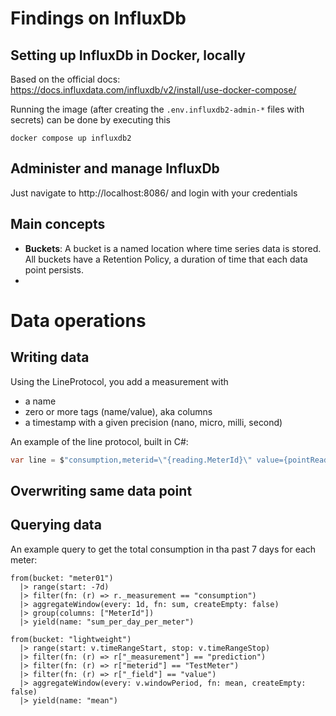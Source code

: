 # Findings on InfluxDb

## Setting up InfluxDb in Docker, locally

Based on the official docs: https://docs.influxdata.com/influxdb/v2/install/use-docker-compose/

Running the image (after creating the `.env.influxdb2-admin-*` files with secrets) can be done by executing this

```
docker compose up influxdb2
```

## Administer and manage InfluxDb

Just navigate to http://localhost:8086/ and login with your credentials

## Main concepts

- **Buckets**: A bucket is a named location where time series data is stored. All buckets have a Retention Policy, a duration of time that each data point persists.
- 

# Data operations

## Writing data

Using the LineProtocol, you add a measurement with 
- a name
- zero or more tags (name/value), aka columns
- a timestamp with a given precision (nano, micro, milli, second)

An example of the line protocol, built in C#:

```csharp
var line = $"consumption,meterid=\"{reading.MeterId}\" value={pointReading.Value.ToString(CultureInfo.InvariantCulture)} {(pointReading.Timestamp - UnixEpoch).TotalNanoseconds}");
```

## Overwriting same data point


## Querying data

An example query to get the total consumption in tha past 7 days for each meter:

```
from(bucket: "meter01")
  |> range(start: -7d)
  |> filter(fn: (r) => r._measurement == "consumption")
  |> aggregateWindow(every: 1d, fn: sum, createEmpty: false)
  |> group(columns: ["MeterId"])
  |> yield(name: "sum_per_day_per_meter")
```

```
from(bucket: "lightweight")
  |> range(start: v.timeRangeStart, stop: v.timeRangeStop)
  |> filter(fn: (r) => r["_measurement"] == "prediction")
  |> filter(fn: (r) => r["meterid"] == "TestMeter")
  |> filter(fn: (r) => r["_field"] == "value")
  |> aggregateWindow(every: v.windowPeriod, fn: mean, createEmpty: false)
  |> yield(name: "mean")
```